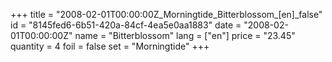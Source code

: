 +++
title = "2008-02-01T00:00:00Z_Morningtide_Bitterblossom_[en]_false"
id = "8145fed6-6b51-420a-84cf-4ea5e0aa1883"
date = "2008-02-01T00:00:00Z"
name = "Bitterblossom"
lang = ["en"]
price = "23.45"
quantity = 4
foil = false
set = "Morningtide"
+++
